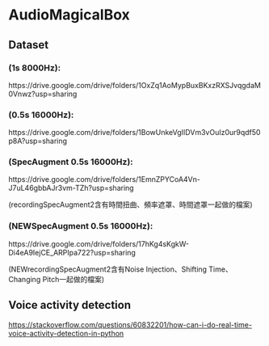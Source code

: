 # AudioMagicalBox
Dataset 
---
<h3> (1s 8000Hz): </h3>
https://drive.google.com/drive/folders/1OxZq1AoMypBuxBKxzRXSJvqgdaM0Vnwz?usp=sharing
<h3> (0.5s 16000Hz): </h3>
https://drive.google.com/drive/folders/1BowUnkeVgIIDVm3vOuIz0ur9qdf50p8A?usp=sharing
<h3> (SpecAugment 0.5s 16000Hz): </h3>
https://drive.google.com/drive/folders/1EmnZPYCoA4Vn-J7uL46gbbAJr3vm-TZh?usp=sharing

(recordingSpecAugment2含有時間扭曲、頻率遮罩、時間遮罩一起做的檔案)

<h3> (NEWSpecAugment 0.5s 16000Hz): </h3>
https://drive.google.com/drive/folders/17hKg4sKgkW-Di4eA9IejCE_ARPIpa722?usp=sharing

(NEWrecordingSpecAugment2含有Noise Injection、Shifting Time、Changing Pitch一起做的檔案)

Voice activity detection
---
https://stackoverflow.com/questions/60832201/how-can-i-do-real-time-voice-activity-detection-in-python
